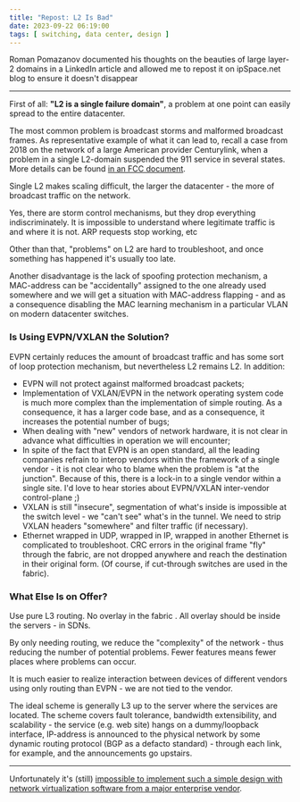 ```yaml
---
title: "Repost: L2 Is Bad"
date: 2023-09-22 06:19:00
tags: [ switching, data center, design ]
---
```

Roman Pomazanov documented his thoughts on the beauties of large layer-2 domains in a LinkedIn article and allowed me to repost it on ipSpace.net blog to ensure it doesn't disappear

---

First of all: **"L2 is a single failure domain"**, a problem at one point can easily spread to the entire datacenter.
<!--more-->
The most common problem is broadcast storms and malformed broadcast frames. As representative example of what it can lead to, recall a case from 2018 on the network of a large American provider Centurylink, when a problem in a single L2-domain suspended the 911 service in several states. More details can be found [in an FCC document](https://docs.fcc.gov/public/attachments/DOC-359134A1.pdf).

Single L2 makes scaling difficult, the larger the datacenter - the more of broadcast traffic on the network.

Yes, there are storm control mechanisms, but they drop everything indiscriminately. It is impossible to understand where legitimate traffic is and where it is not. ARP requests stop working, etc

Other than that, "problems" on L2 are hard to troubleshoot, and once something has happened it's usually too late.

Another disadvantage is the lack of spoofing protection mechanism, a MAC-address can be "accidentally" assigned to the one already used somewhere and we will get a situation with MAC-address flapping - and as a consequence disabling the MAC learning mechanism in a particular VLAN on modern datacenter switches.

### Is Using EVPN/VXLAN the Solution?

EVPN certainly reduces the amount of broadcast traffic and has some sort of loop protection mechanism, but nevertheless L2 remains L2. In addition:

-   EVPN will not protect against malformed broadcast packets;
-   Implementation of VXLAN/EVPN in the network operating system code is much more complex than the implementation of simple routing. As a consequence, it has a larger code base, and as a consequence, it increases the potential number of bugs;
-   When dealing with "new" vendors of network hardware, it is not clear in advance what difficulties in operation we will encounter;
-   In spite of the fact that EVPN is an open standard, all the leading companies refrain to interop vendors within the framework of a single vendor - it is not clear who to blame when the problem is "at the junction". Because of this, there is a lock-in to a single vendor within a single site. I'd love to hear stories about EVPN/VXLAN inter-vendor control-plane ;)
-   VXLAN is still "insecure", segmentation of what's inside is impossible at the switch level - we "can't see" what's in the tunnel. We need to strip VXLAN headers "somewhere" and filter traffic (if necessary).
-   Ethernet wrapped in UDP, wrapped in IP, wrapped in another Ethernet is complicated to troubleshoot. CRC errors in the original frame "fly" through the fabric, are not dropped anywhere and reach the destination in their original form. (Of course, if cut-through switches are used in the fabric).

### What Else Is on Offer?

Use pure L3 routing. No overlay in the fabric . All overlay should be inside the servers - in SDNs.

By only needing routing, we reduce the "complexity" of the network - thus reducing the number of potential problems. Fewer features means fewer places where problems can occur.

It is much easier to realize interaction between devices of different vendors using only routing than EVPN - we are not tied to the vendor.

The ideal scheme is generally L3 up to the server where the services are located. The scheme covers fault tolerance, bandwidth extensibility, and scalability - the service (e.g. web site) hangs on a dummy/loopback interface, IP-address is announced to the physical network by some dynamic routing protocol (BGP as a defacto standard) - through each link, for example, and the announcements go upstairs.

---

Unfortunately it's (still) [impossible to implement such a simple design with network virtualization software from a major enterprise vendor](/2020/02/do-we-need-complex-data-center-switches/).
